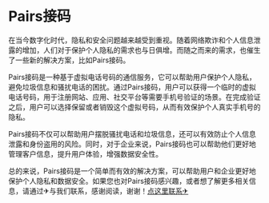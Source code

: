 # Pairs接码

在当今数字化时代，隐私和安全问题越来越受到重视。随着网络欺诈和个人信息泄露的增加，人们对于保护个人隐私的需求也与日俱增。而随之而来的需求，也催生了一些新的解决方案，比如Pairs接码。

Pairs接码是一种基于虚拟电话号码的通信服务，它可以帮助用户保护个人隐私，避免垃圾信息和骚扰电话的困扰。通过Pairs接码，用户可以获得一个临时的虚拟电话号码，用于注册网站、应用、社交平台等需要手机号验证的场景。在完成验证之后，用户可以选择保留或者销毁这个虚拟号码，从而有效保护个人真实手机号的隐私。

Pairs接码不仅可以帮助用户摆脱骚扰电话和垃圾信息，还可以有效防止个人信息泄露和身份盗用的风险。同时，对于企业来说，Pairs接码也可以帮助他们更好地管理客户信息，提升用户体验，增强数据安全性。

总的来说，Pairs接码是一个简单而有效的解决方案，可以帮助用户和企业更好地保护个人隐私和数据安全。如果您也对Pairs接码感兴趣，或者想了解更多相关信息，请通过✈与我们联系，感谢阅读，谢谢！[点这里联系✈](https://add.k02.cc)